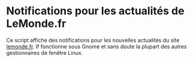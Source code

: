 Notifications pour les actualités de LeMonde.fr
===============================================

Ce script affiche des notifications pour les nouvelles actualités du site
[lemonde.fr](http://www.lemonde.fr). If fonctionne sous Gnome et sans doute la
plupart des autres gestionnaires de fenêtre Linux.
